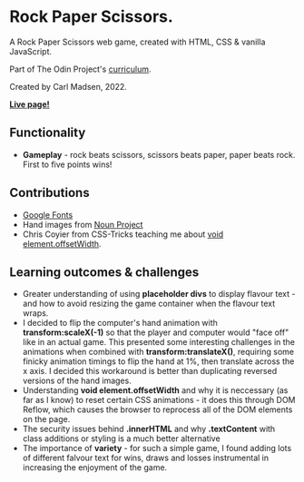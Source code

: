 # Rock Paper Scissors.

A Rock Paper Scissors web game, created with HTML, CSS & vanilla JavaScript.

Part of The Odin Project's [curriculum](https://www.theodinproject.com/lessons/foundations-rock-paper-scissors).

Created by Carl Madsen, 2022.

**[Live page!](https://elsaepo.github.io/rock-paper-scissors/)**

## Functionality

* **Gameplay** - rock beats scissors, scissors beats paper, paper beats rock. First to five points wins!

## Contributions

* [Google Fonts](https://fonts.google.com/)
* Hand images from [Noun Project](https://thenounproject.com/)
* Chris Coyier from CSS-Tricks teaching me about [void element.offsetWidth](https://css-tricks.com/restart-css-animation/).

## Learning outcomes & challenges

* Greater understanding of using **placeholder divs** to display flavour text - and how to avoid resizing the game container when the flavour text wraps.
* I decided to flip the computer's hand animation with **transform:scaleX(-1)** so that the player and computer would "face off" like in an actual game. This presented some interesting challenges in the animations when combined with **transform:translateX()**, requiring some finicky animation timings to flip the hand at 1%, then translate across the x axis. I decided this workaround is better than duplicating reversed versions of the hand images.
* Understanding **void element.offsetWidth** and why it is neccessary (as far as I know) to reset certain CSS animations - it does this through DOM Reflow, which causes the browser to reprocess all of the DOM elements on the page. 
* The security issues behind **.innerHTML** and why **.textContent** with class additions or styling is a much better alternative
* The importance of **variety** - for such a simple game, I found adding lots of different falvour text for wins, draws and losses instrumental in increasing the enjoyment of the game.